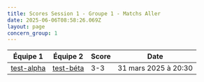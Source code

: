 ```yaml
---
title: Scores Session 1 - Groupe 1 - Matchs Aller
date: 2025-06-06T08:58:26.069Z
layout: page
concern_group: 1
---
```




| Équipe 1 | Équipe 2 | Score | Date |
|----------|----------|-------|------|
| [test-alpha](/teams/test-alpha) | [test-béta](/teams/test-béta) | 3-3 | 31 mars 2025 à 20:30 |
